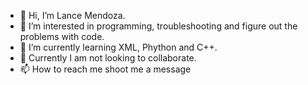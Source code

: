 - 👋 Hi, I’m Lance Mendoza.
- 👀 I’m interested in programming, troubleshooting and figure out the problems with code. 
- 🌱 I’m currently learning XML, Phython and C++.
- 💞️ Currently I am not looking to collaborate.  
- 📫 How to reach me shoot me a message

<!---
LanceRMendoza/LanceRMendoza is a ✨ special ✨ repository because its `README.md` (this file) appears on your GitHub profile.
You can click the Preview link to take a look at your changes.
--->
